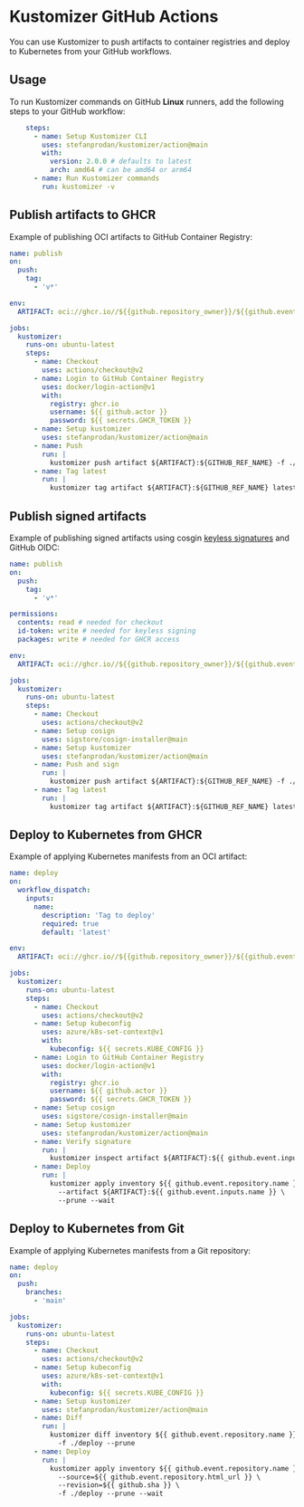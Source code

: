 # Kustomizer GitHub Actions

You can use Kustomizer to push artifacts to container registries and
deploy to Kubernetes from your GitHub workflows.

## Usage

To run Kustomizer commands on GitHub **Linux** runners,
add the following steps to your GitHub workflow:

```yaml
    steps:
      - name: Setup Kustomizer CLI
        uses: stefanprodan/kustomizer/action@main
        with:
          version: 2.0.0 # defaults to latest
          arch: amd64 # can be amd64 or arm64
      - name: Run Kustomizer commands
        run: kustomizer -v
```

## Publish artifacts to GHCR

Example of publishing OCI artifacts to GitHub Container Registry:

```yaml
name: publish
on:
  push:
    tag:
      - 'v*'

env:
  ARTIFACT: oci://ghcr.io//${{github.repository_owner}}/${{github.event.repository.name}}

jobs:
  kustomizer:
    runs-on: ubuntu-latest
    steps:
      - name: Checkout
        uses: actions/checkout@v2
      - name: Login to GitHub Container Registry
        uses: docker/login-action@v1
        with:
          registry: ghcr.io
          username: ${{ github.actor }}
          password: ${{ secrets.GHCR_TOKEN }}
      - name: Setup kustomizer
        uses: stefanprodan/kustomizer/action@main
      - name: Push
        run: |
          kustomizer push artifact ${ARTIFACT}:${GITHUB_REF_NAME} -f ./deploy
      - name: Tag latest
        run: |
          kustomizer tag artifact ${ARTIFACT}:${GITHUB_REF_NAME} latest
```

## Publish signed artifacts

Example of publishing signed artifacts using cosgin [keyless signatures](https://github.com/sigstore/cosign/blob/main/KEYLESS.md)
and GitHub OIDC:

```yaml
name: publish
on:
  push:
    tag:
      - 'v*'

permissions:
  contents: read # needed for checkout
  id-token: write # needed for keyless signing
  packages: write # needed for GHCR access

env:
  ARTIFACT: oci://ghcr.io//${{github.repository_owner}}/${{github.event.repository.name}}

jobs:
  kustomizer:
    runs-on: ubuntu-latest
    steps:
      - name: Checkout
        uses: actions/checkout@v2
      - name: Setup cosign
        uses: sigstore/cosign-installer@main
      - name: Setup kustomizer
        uses: stefanprodan/kustomizer/action@main
      - name: Push and sign
        run: |
          kustomizer push artifact ${ARTIFACT}:${GITHUB_REF_NAME} -f ./deploy --sign
      - name: Tag latest
        run: |
          kustomizer tag artifact ${ARTIFACT}:${GITHUB_REF_NAME} latest
```

## Deploy to Kubernetes from GHCR

Example of applying Kubernetes manifests from an OCI artifact:

```yaml
name: deploy
on:
  workflow_dispatch:
    inputs:
      name:
        description: 'Tag to deploy'
        required: true
        default: 'latest'

env:
  ARTIFACT: oci://ghcr.io//${{github.repository_owner}}/${{github.event.repository.name}}

jobs:
  kustomizer:
    runs-on: ubuntu-latest
    steps:
      - name: Checkout
        uses: actions/checkout@v2
      - name: Setup kubeconfig
        uses: azure/k8s-set-context@v1
        with:
          kubeconfig: ${{ secrets.KUBE_CONFIG }}
      - name: Login to GitHub Container Registry
        uses: docker/login-action@v1
        with:
          registry: ghcr.io
          username: ${{ github.actor }}
          password: ${{ secrets.GHCR_TOKEN }}
      - name: Setup cosign
        uses: sigstore/cosign-installer@main
      - name: Setup kustomizer
        uses: stefanprodan/kustomizer/action@main
      - name: Verify signature
        run: |
          kustomizer inspect artifact ${ARTIFACT}:${{ github.event.inputs.name }} --verify
      - name: Deploy
        run: |
          kustomizer apply inventory ${{ github.event.repository.name }} \
            --artifact ${ARTIFACT}:${{ github.event.inputs.name }} \
            --prune --wait
```

## Deploy to Kubernetes from Git

Example of applying Kubernetes manifests from a Git repository:

```yaml
name: deploy
on:
  push:
    branches:
      - 'main'

jobs:
  kustomizer:
    runs-on: ubuntu-latest
    steps:
      - name: Checkout
        uses: actions/checkout@v2
      - name: Setup kubeconfig
        uses: azure/k8s-set-context@v1
        with:
          kubeconfig: ${{ secrets.KUBE_CONFIG }}
      - name: Setup kustomizer
        uses: stefanprodan/kustomizer/action@main
      - name: Diff
        run: |
          kustomizer diff inventory ${{ github.event.repository.name }} \
            -f ./deploy --prune
      - name: Deploy
        run: |
          kustomizer apply inventory ${{ github.event.repository.name }} \
            --source=${{ github.event.repository.html_url }} \
            --revision=${{ github.sha }} \
            -f ./deploy --prune --wait
```
